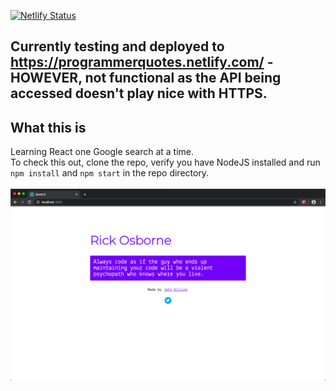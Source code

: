[![Netlify Status](https://api.netlify.com/api/v1/badges/3c50f0dc-645a-472e-9ae7-cac5d178e091/deploy-status)](https://app.netlify.com/sites/programmerquotes/deploys)

## Currently testing and deployed to https://programmerquotes.netlify.com/ - HOWEVER, not functional as the API being accessed doesn't play nice with HTTPS.

## What this is
Learning React one Google search at a time.
<br />
To check this out, clone the repo, verify you have NodeJS installed and run ```npm install``` and ```npm start``` in the repo directory.
<br />
<br />
![Screenshot](https://raw.githubusercontent.com/john123allison/QuoteJS/master/public/screenshot.png)
